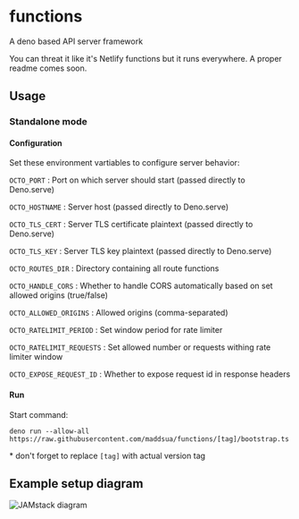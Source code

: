 # functions

A deno based API server framework

You can threat it like it's Netlify functions but it runs everywhere. A proper readme comes soon.

## Usage

### Standalone mode

#### Configuration

Set these environment vartiables to configure server behavior:

`OCTO_PORT` : Port on which server should start (passed directly to Deno.serve)

`OCTO_HOSTNAME` : Server host (passed directly to Deno.serve)

`OCTO_TLS_CERT` : Server TLS certificate plaintext (passed directly to Deno.serve)

`OCTO_TLS_KEY` : Server TLS key plaintext (passed directly to Deno.serve)

`OCTO_ROUTES_DIR` : Directory containing all route functions

`OCTO_HANDLE_CORS` : Whether to handle CORS automatically based on set allowed origins (true/false)

`OCTO_ALLOWED_ORIGINS` : Allowed origins (comma-separated)

`OCTO_RATELIMIT_PERIOD` : Set window period for rate limiter

`OCTO_RATELIMIT_REQUESTS` : Set allowed number or requests withing rate limiter window

`OCTO_EXPOSE_REQUEST_ID` : Whether to expose request id in response headers

#### Run

Start command:

```
deno run --allow-all https://raw.githubusercontent.com/maddsua/functions/[tag]/bootstrap.ts
```

\* don't forget to replace `[tag]` with actual version tag

## Example setup diagram

<img src="docs/jamstack-diagram.png" alt="JAMstack diagram" />
